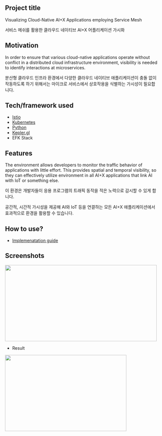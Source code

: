 ## Project title
Visualizing Cloud-Native AI+X Applications employing Service Mesh

서비스 메쉬를 활용한 클라우드 네이티브 AI+X 어플리케이션 가시화

## Motivation
In order to ensure that various cloud-native applications operate without conflict in a distributed cloud infrastructure environment, visibility is needed to identify interactions at microservices. 

분산형 클라우드 인프라 환경에서 다양한 클라우드 네이티브 애플리케이션이 충돌 없이 작동하도록 하기 위해서는 마이크로 서비스에서 상호작용을 식별하는 가시성이 필요합니다.

## Tech/framework used
- [Istio](https://istio.io/)
- [Kubernetes](https://kubernetes.io/)
- [Python](https://www.python.org/)
- [Kepler.gl](https://kepler.gl/)
- EFK Stack

## Features
The environment allows developers to monitor the traffic behavior of applications with little effort.
This provides spatial and temporal visibility, so they can effectively utilize environment in all AI+X applications that link AI with IoT or something else.

이 환경은 개발자들이 응용 프로그램의 트래픽 동작을 적은 노력으로 감시할 수 있게 합니다.

공간적, 시간적 가시성을 제공해 AI와 IoT 등을 연결하는 모든 AI+X 애플리케이션에서 효과적으로 환경을 활용할 수 있습니다.

## How to use?
- [Implemenatation guide](https://github.com/ijnuemik/Visualization-employing-Service-mesh/blob/master/Implementation%20Guide.pdf)

## Screenshots
<img src="https://user-images.githubusercontent.com/43838237/94359789-16344580-00e4-11eb-8a2f-0d8847a36d71.png" width="500" height="250">

- Result
<img src="https://user-images.githubusercontent.com/43838237/94359908-c904a380-00e4-11eb-967f-1012c7e697d8.png" width="400" height="250">


